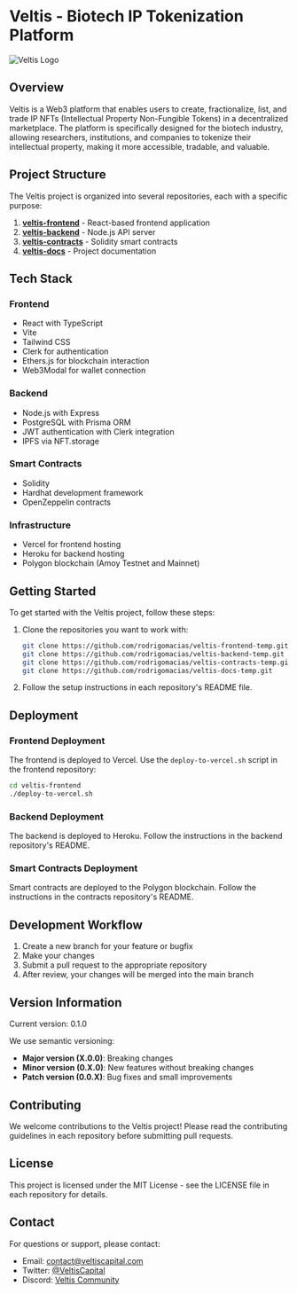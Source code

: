 # Veltis - Biotech IP Tokenization Platform

![Veltis Logo](https://via.placeholder.com/200x100?text=Veltis)

## Overview

Veltis is a Web3 platform that enables users to create, fractionalize, list, and trade IP NFTs (Intellectual Property Non-Fungible Tokens) in a decentralized marketplace. The platform is specifically designed for the biotech industry, allowing researchers, institutions, and companies to tokenize their intellectual property, making it more accessible, tradable, and valuable.

## Project Structure

The Veltis project is organized into several repositories, each with a specific purpose:

1. **[veltis-frontend](https://github.com/rodrigomacias/veltis-frontend-temp)** - React-based frontend application
2. **[veltis-backend](https://github.com/rodrigomacias/veltis-backend-temp)** - Node.js API server
3. **[veltis-contracts](https://github.com/rodrigomacias/veltis-contracts-temp)** - Solidity smart contracts
4. **[veltis-docs](https://github.com/rodrigomacias/veltis-docs-temp)** - Project documentation

## Tech Stack

### Frontend
- React with TypeScript
- Vite
- Tailwind CSS
- Clerk for authentication
- Ethers.js for blockchain interaction
- Web3Modal for wallet connection

### Backend
- Node.js with Express
- PostgreSQL with Prisma ORM
- JWT authentication with Clerk integration
- IPFS via NFT.storage

### Smart Contracts
- Solidity
- Hardhat development framework
- OpenZeppelin contracts

### Infrastructure
- Vercel for frontend hosting
- Heroku for backend hosting
- Polygon blockchain (Amoy Testnet and Mainnet)

## Getting Started

To get started with the Veltis project, follow these steps:

1. Clone the repositories you want to work with:
   ```bash
   git clone https://github.com/rodrigomacias/veltis-frontend-temp.git
   git clone https://github.com/rodrigomacias/veltis-backend-temp.git
   git clone https://github.com/rodrigomacias/veltis-contracts-temp.git
   git clone https://github.com/rodrigomacias/veltis-docs-temp.git
   ```

2. Follow the setup instructions in each repository's README file.

## Deployment

### Frontend Deployment
The frontend is deployed to Vercel. Use the `deploy-to-vercel.sh` script in the frontend repository:
```bash
cd veltis-frontend
./deploy-to-vercel.sh
```

### Backend Deployment
The backend is deployed to Heroku. Follow the instructions in the backend repository's README.

### Smart Contracts Deployment
Smart contracts are deployed to the Polygon blockchain. Follow the instructions in the contracts repository's README.

## Development Workflow

1. Create a new branch for your feature or bugfix
2. Make your changes
3. Submit a pull request to the appropriate repository
4. After review, your changes will be merged into the main branch

## Version Information

Current version: 0.1.0

We use semantic versioning:
- **Major version (X.0.0)**: Breaking changes
- **Minor version (0.X.0)**: New features without breaking changes
- **Patch version (0.0.X)**: Bug fixes and small improvements

## Contributing

We welcome contributions to the Veltis project! Please read the contributing guidelines in each repository before submitting pull requests.

## License

This project is licensed under the MIT License - see the LICENSE file in each repository for details.

## Contact

For questions or support, please contact:
- Email: contact@veltiscapital.com
- Twitter: [@VeltisCapital](https://twitter.com/VeltisCapital)
- Discord: [Veltis Community](https://discord.gg/veltis)